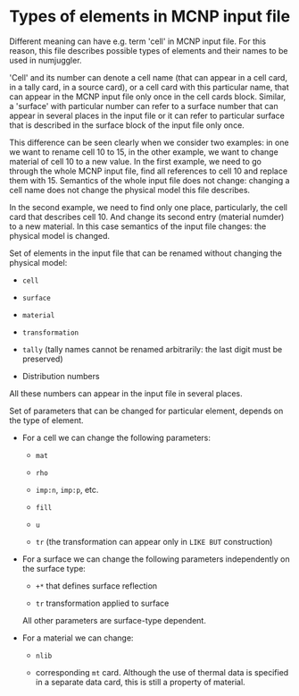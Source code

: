 # Types of elements in MCNP input file

Different meaning can have e.g. term 'cell' in MCNP input file. For this
reason, this file describes possible types of elements and their names to be
used in numjuggler.

'Cell' and its number can denote a cell name (that can appear in a cell card,
in a tally card, in a source card), or a cell card with this particular name,
that can appear in the MCNP input file only once in the cell cards block.
Similar, a 'surface' with particular number can refer to a surface number that
can appear in several places in the input file or it can refer to particular
surface that is described in the surface block of the input file only once.

This difference can be seen clearly when we consider two examples: in one we
want to rename cell 10 to 15, in the other example, we want to change material
of cell 10 to a new value. In the first example, we need to go through the
whole MCNP input file, find all references to cell 10 and replace them with 15.
Semantics of the whole input file does not change: changing a cell name does
not change the physical model this file describes. 

In the second example, we need to find only one place, particularly, the cell
card that describes cell 10. And change its second entry (material numder) to a
new material. In this case semantics of the input file changes: the physical
model is changed.

Set of elements in the input file that can be renamed without changing the
physical model:

- ``cell``

- ``surface``

- ``material``

- ``transformation``

- ``tally`` (tally names cannot be renamed arbitrarily: the last digit must be
  preserved)

- Distribution numbers

All these numbers can appear in the input file in several places.

Set of parameters that can be changed for particular element, depends on the
type of element.

- For a cell we can change the following parameters:

    + ``mat``

    + ``rho``

    + ``imp:n``, ``imp:p``, etc.

    + ``fill``

    + ``u``

    + ``tr`` (the transformation can appear only in ``LIKE BUT`` construction)

- For a surface we can change the following parameters independently on the
  surface type:

    + ``+*`` that defines surface reflection

    + ``tr`` transformation applied to surface

  All other parameters are surface-type dependent.

- For a material we can change:

    + ``nlib``

    + corresponding ``mt`` card.  Although the use of thermal data is specified
      in a separate data card, this is still a property of material.


